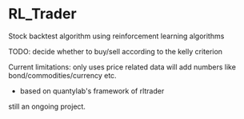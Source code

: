 # RL_Trader
Stock backtest algorithm using reinforcement learning algorithms

TODO:
decide whether to buy/sell according to the kelly criterion

Current limitations:
only uses price related data
will add numbers like bond/commodities/currency etc.


* based on quantylab's framework of rltrader


still an ongoing project.

